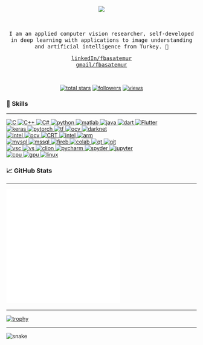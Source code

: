 <!---
<img align="center" alt="GIF" src="https://github.com/fbasatemur/fbasatemur/blob/master/private/fbasatemur_intro.gif" />
<br>
--->

<p align="center">
  <a href="https://github.com/DenverCoder1/readme-typing-svg"><img src="https://readme-typing-svg.herokuapp.com?lines=Computer+Vision+Researcher+%7C+Software+Developer;5%2B+years+of+coding+experience;Always+learning+new+things&font=Fira%20Code&center=true&width=600&height=50&color=0080FF&vCenter=true"></a>
</p> <br>

<p align="center"> <samp>I am an applied computer vision researcher, self-developed in deep learning with applications to image understanding and artificial intelligence from Turkey. 🚀 <br>
</p>

  
<p align="center"> 
  <samp><a href="https://www.linkedin.com/in/fbasatemur" >linkedIn/fbasatemur</a> <br>
        <a href="mailto:fatihbasatemur@gmail.com?subject=Hello, from Github" >gmail/fbasatemur</a> <br>
</p> <br>


<p align="center">
  <a href="https://github.com/fbasatemur?tab=repositories&sort=stargazers">
    <img alt="total stars" title="Total stars on GitHub" src="https://custom-icon-badges.herokuapp.com/github/stars/fbasatemur?color=55960c&style=for-the-badge&labelColor=488207&logo=star"/></a>
  <a href="https://github.com/fbasatemur?tab=followers">
    <img alt="followers" title="Follow me on Github" src="https://custom-icon-badges.herokuapp.com/github/followers/fbasatemur?color=236ad3&labelColor=1155ba&style=for-the-badge&logo=person-add&label=Follow&logoColor=white"/></a>
  <a href="https://github.com/fbasatemur/Simple-View-Counter">
    <img alt="views" title="GitHub profile views" src="https://komarev.com/ghpvc/?username=fbasatemur&color=dc143c&style=for-the-badge&label=VIEWERS"/>     </a>
</p>
  

### :rocket: Skills
---
<a href="#"><p>
  
  <div>
    <img src="https://img.shields.io/badge/C-00599C?style=for-the-badge&logo=c&logoColor=white" alt="C" style="vertical-align:top margin:6px 4px"> 
    <img src="https://img.shields.io/badge/C%2B%2B 11/14/17/20-00599C?style=for-the-badge&logo=c%2B%2B&logoColor=white" alt="C++" style="vertical-align:top margin:6px 4px">
    <img src="https://img.shields.io/badge/C%23-5C2D91?style=for-the-badge&logo=c-sharp&logoColor=white" alt="C#" style="vertical-align:top margin:6px 4px">
    <img src="https://img.shields.io/badge/Python-3776AB?style=for-the-badge&logo=python&logoColor=white" alt="python" style="vertical-align:top margin:6px 4px">
    <img src="https://img.shields.io/badge/Matlab-ED8B00?style=for-the-badge&logo=matlab&logoColor=white" alt="matlab" style="vertical-align:top margin:6px 4px">
    <img src="https://img.shields.io/badge/Java-ED8B00?style=for-the-badge&logo=java&logoColor=white" alt="java" style="vertical-align:top margin:6px 4px">
    <img src="https://img.shields.io/badge/Dart-0175C2?style=for-the-badge&logo=dart&logoColor=white" alt="dart" style="vertical-align:top margin:6px 4px">
    <img src="https://img.shields.io/badge/Flutter-0175C2?style=for-the-badge&logo=flutter&logoColor=white" alt="Flutter" style="vertical-align:top margin:6px 4px">
  </div>
  
  <div>
    <img src="https://img.shields.io/badge/Keras-F05032?style=for-the-badge&logo=keras&logoColor=white" alt="keras" style="vertical-align:top margin:6px 4px">
    <img src="https://img.shields.io/badge/Pytorch-F05032?style=for-the-badge&logo=pytorch&logoColor=white" alt="pytorch" style="vertical-align:top margin:6px 4px">
    <img src="https://img.shields.io/badge/Tensorflow-ED8B00?style=for-the-badge&logo=tensorflow&logoColor=white" alt="tf" style="vertical-align:top margin:6px 4px">
    <img src="https://img.shields.io/badge/OpenCV-ffffff?style=for-the-badge&logo=opencv&logoColor=red" alt="ocv" style="vertical-align:top margin:6px 4px">
    <img src="https://img.shields.io/badge/Darknet-YOLOV3/5/7-00FFFF?style=for-the-badge&logo=darknet&logoColor=white" alt="darknet" style="vertical-align:top margin:6px 4px">
   </div>
  
  <div>
    <img src="https://img.shields.io/badge/Eigen-FFFFFF?style=for-the-badge&logo=eigen&logoColor=white" alt="intel" style="vertical-align:top margin:6px 4px">
    <img src="https://img.shields.io/badge/OpenMP-006F78?style=for-the-badge&logo=openmp&logoColor=white" alt="ocv" style="vertical-align:top margin:6px 4px">
    <img src="https://img.shields.io/badge/CUDA-Runtime API-76B900?style=for-the-badge&logo=nvidia&logoColor=white" alt="CRT" style="vertical-align:top margin:6px 4px">
    <img src="https://img.shields.io/badge/Intel SSE/AVX-0078D6?style=for-the-badge&logo=intel&logoColor=white" alt="intel" style="vertical-align:top margin:6px 4px">
    <img src="https://img.shields.io/badge/ARM NEON-238FBE?style=for-the-badge&logo=arm&logoColor=white" alt="arm" style="vertical-align:top margin:6px 4px">
  </div>
     
 <div>
  <img src="https://img.shields.io/badge/MySQL-DD8A00?style=for-the-badge&logo=mysql&logoColor=white" alt="mysql" style="vertical-align:top margin:6px 4px">
  <img src="https://img.shields.io/badge/MsSQL-5C2D91?style=for-the-badge&logoColor=white" alt="mssql" style="vertical-align:top margin:6px 4px">
  <img src="https://img.shields.io/badge/firebase-ffca28?style=for-the-badge&logo=firebase&logoColor=white" alt="fireb" style="vertical-align:top margin:6px 4px">
  <img src="https://img.shields.io/badge/Colab-DD8A00?style=for-the-badge&logo=google+colab&logoColor=white" alt="colab" style="vertical-align:top margin:6px 4px">
  <img src="https://img.shields.io/badge/QT-3FC74F?style=for-the-badge&logo=qt&logoColor=white" alt="qt" style="vertical-align:top margin:6px 4px">
  <img src="https://img.shields.io/badge/Git-F05032?style=for-the-badge&logo=git&logoColor=white" alt="git" style="vertical-align:top margin:6px 4px">
 </div>
  
 <div>
  <img src="https://img.shields.io/badge/VS_Code-0078D4?style=for-the-badge&logo=visual%20studio%20code&logoColor=white" alt="vsc" style="vertical-align:top margin:6px 4px">
  <img src="https://img.shields.io/badge/VS_2019-5C2D91?style=for-the-badge&logo=visual%20studio&logoColor=white" alt="vs" style="vertical-align:top margin:6px 4px">
  <img src="https://img.shields.io/badge/Clion-3FC74F?style=for-the-badge&logo=clion&logoColor=white" alt="clion" style="vertical-align:top margin:6px 4px">
  <img src="https://img.shields.io/badge/Pycharm-6AD599?style=for-the-badge&logo=pycharm&logoColor=white" alt="pycharm" style="vertical-align:top margin:6px 4px">
  <img src="https://img.shields.io/badge/Spyder-76B900?style=for-the-badge&logo=anaconda&logoColor=white" alt="spyder" style="vertical-align:top margin:6px 4px">
  <img src="https://img.shields.io/badge/Jupyter-76B900?style=for-the-badge&logo=jupyter&logoColor=white" alt="jupyter" style="vertical-align:top margin:6px 4px">
 </div>
  
 <div>
  <img src="https://img.shields.io/badge/Ryzen_4600H-ffffff?style=for-the-badge&logo=AMD&logoColor=black" alt="cpu" style="vertical-align:top margin:6px 4px">
  <img src="https://img.shields.io/badge/NVIDIA-GTX1650TI-76B900?style=for-the-badge&logo=nvidia&logoColor=white" alt="gpu" style="vertical-align:top margin:6px 4px">
  <img src="https://img.shields.io/badge/Pop_OS! & Ubuntu 22_04-FCC624?style=for-the-badge&logo=linux&logoColor=black" alt="linux" style="vertical-align:top margin:6px 4px">
 </div>
  
</p>
</a>  


### &#x1f4c8; GitHub Stats
  
<!-- [![Commits](https://github-profile-summary-cards.vercel.app/api/cards/profile-details?username=fbasatemur&theme=github_dark)](https://github.com/fbasatemur)
[![GitHub Streak](https://github-readme-streak-stats.herokuapp.com?user=fbasatemur&theme=dark&date_format=j%20M%5B%20Y%5D&background=0D1117)](https://git.io/streak-stats)<br>
[![Top Langs](https://github-profile-summary-cards.vercel.app/api/cards/repos-per-language?username=fbasatemur&theme=github_dark)](https://github.com/fbasatemur) 
[![Stats](https://github-profile-summary-cards.vercel.app/api/cards/stats?username=fbasatemur&theme=github_dark)](https://github.com/fbasatemur) -->
  
---
  
<img src="https://github.com/fbasatemur/fbasatemur/blob/master/github-metrics.svg" alt="Metrics" width="60%">

---
  
[![trophy](https://github-profile-trophy.vercel.app/?username=fbasatemur&theme=darkhub&column=7)](https://github.com/fbasatemur/github-profile-trophy)

---

<img src="https://github.com/fbasatemur/fbasatemur/raw/output/github-contribution-grid-snake.svg" alt="snake">
  
<!--Profile Counter 
![Visitor Count](https://profile-counter.glitch.me/fbasatemur/count.svg)-->
 


